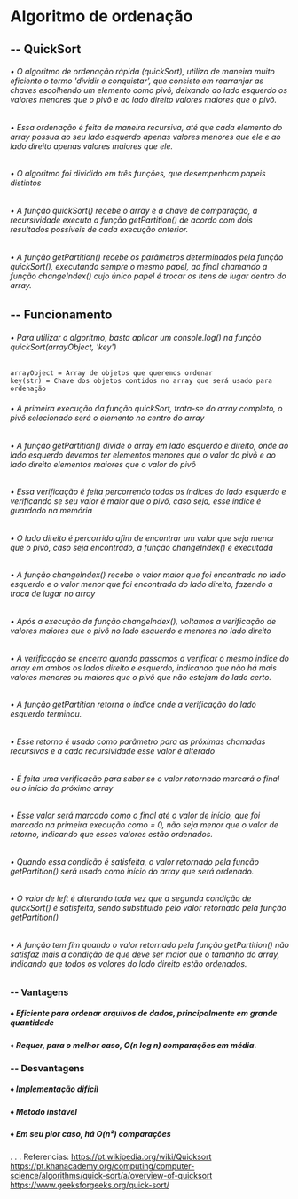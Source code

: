 # Algoritmo de ordenação

## -- QuickSort

###### • O algoritmo de ordenação rápida (quickSort), utiliza de maneira muito eficiente o termo 'dividir e conquistar', que consiste em rearranjar as chaves escolhendo um elemento como pivô, deixando ao lado esquerdo os valores menores que o pivô e ao lado direito valores maiores que o pivô.
###### • Essa ordenação é feita de maneira recursiva, até que cada elemento do array possua ao seu lado esquerdo apenas valores menores que ele e ao lado direito apenas valores maiores que ele.
###### • O algoritmo foi dividido em três funções, que desempenham papeis distintos
###### • A função quickSort() recebe o array e a chave de comparação, a recursividade executa a função getPartition() de acordo com dois resultados possíveis de cada execução anterior.
###### • A função getPartition() recebe os parâmetros determinados pela função quickSort(), executando sempre o mesmo papel, ao final chamando a função changeIndex() cujo único papel é trocar os itens de lugar dentro do array.

## -- Funcionamento

###### • Para utilizar o algoritmo, basta aplicar um console.log() na função quickSort(arrayObject, 'key')

    arrayObject = Array de objetos que queremos ordenar
    key(str) = Chave dos objetos contidos no array que será usado para ordenação

###### • A primeira execução da função quickSort, trata-se do array completo, o pivô selecionado será o elemento no centro do array
###### • A função getPartition() divide o array em lado esquerdo e direito, onde ao lado esquerdo devemos ter elementos menores que o valor do pivô e ao lado direito elementos maiores que o valor do pivô
###### • Essa verificação é feita percorrendo todos os índices do lado esquerdo e verificando se seu valor é maior que o pivô, caso seja, esse índice é guardado na memória
###### • O lado direito é percorrido afim de encontrar um valor que seja menor que o pivô, caso seja encontrado, a função changeIndex() é executada
###### • A função changeIndex() recebe o valor maior que foi encontrado no lado esquerdo e o valor menor que foi encontrado do lado direito, fazendo a troca de lugar no array
###### • Após a execução da função changeIndex(), voltamos a verificação de valores maiores que o pivô no lado esquerdo e menores no lado direito
###### • A verificação se encerra quando passamos a verificar o mesmo indice do array em ambos os lados direito e esquerdo, indicando que não há mais valores menores ou maiores que o pivô que não estejam do lado certo.
###### • A função getPartition retorna o índice onde a verificação do lado esquerdo terminou.
###### • Esse retorno é usado como parâmetro para as próximas chamadas recursivas e a cada recursividade esse valor é alterado 
###### • É feita uma verificação para saber se o valor retornado marcará o final ou o início do próximo array
###### • Esse valor será marcado como o final até o valor de início, que foi marcado na primeira execução como = 0, não seja menor que o valor de retorno, indicando que esses valores estão ordenados.
###### • Quando essa condição é satisfeita, o valor retornado pela função getPartition() será usado como início do array que será ordenado.
###### • O valor de left é alterando toda vez que a segunda condição de quickSort() é satisfeita, sendo substituido pelo valor retornado pela função getPartition()
###### • A função tem fim quando o valor retornado pela função getPartition() não satisfaz mais a condição de que deve ser maior que o tamanho do array, indicando que todos os valores do lado direito estão ordenados.

### -- Vantagens

##### ♦ Eficiente para ordenar arquivos de dados, principalmente em grande quantidade
##### ♦ Requer, para o melhor caso, O(n log n) comparações em média.

### -- Desvantagens

##### ♦ Implementação difícil
##### ♦ Metodo instável
##### ♦ Em seu pior caso, há O(n²) comparações
.
.
.
Referencias:
https://pt.wikipedia.org/wiki/Quicksort
https://pt.khanacademy.org/computing/computer-science/algorithms/quick-sort/a/overview-of-quicksort
https://www.geeksforgeeks.org/quick-sort/
